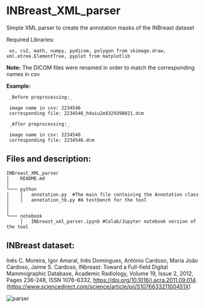 # INBreast_XML_parser
Simple XML parser to create the annotation masks of the INBreast dataset

Required Libraries:

     os, cv2, math, numpy, pydicom, polygon from skimage.draw, xml.etree.ElementTree, pyplot from matplotlib

**Note:** The DICOM files were renamed in order to match the corresponding names in csv

**Example:**

     _Before preprocessing:_
     
     image name in csv: 2234546
     corresponding file: 2234546_hduiu2e8329398021.dcm
     
     _After preprocessing:_
     
     image name in csv: 2234546
     corresponding file: 2234546.dcm
     

Files and description:
----------------------
```
INBreast_XML_parser
│    README.md
│
└─── python
│    │   annotation.py  #The main file containing the Annotation class
│    │   annotation_tb.py #A testbench for the tool
│   
│   
└─── notebook
     │   INbreast_xml_parser.ipynb #Colab/Jupyter notebook version of the tool
```

INBreast dataset:
-----------------
Inês C. Moreira, Igor Amaral, Inês Domingues, António Cardoso, Maria João Cardoso, Jaime S. Cardoso,
INbreast: Toward a Full-field Digital Mammographic Database,
Academic Radiology,
Volume 19, Issue 2,
2012,
Pages 236-248,
ISSN 1076-6332,
https://doi.org/10.1016/j.acra.2011.09.014.
(https://www.sciencedirect.com/science/article/pii/S107663321100451X)

![parser](https://user-images.githubusercontent.com/105294556/167639632-ff3ab6eb-4c09-46e9-becf-0dad8df639d6.png)
